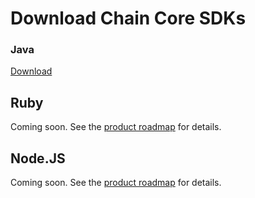 # Download Chain Core SDKs

### Java

[Download](/doc/java/chain-sdk-latest.jar)

## Ruby

Coming soon. See the [product roadmap](https://chain.com/roadmap) for details.

## Node.JS

Coming soon. See the [product roadmap](https://chain.com/roadmap) for details.
